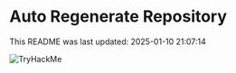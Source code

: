 # Auto Regenerate Repository

This README was last updated: 2025-01-10 21:07:14

 ![TryHackMe](https://tryhackme.com/badge/533634)